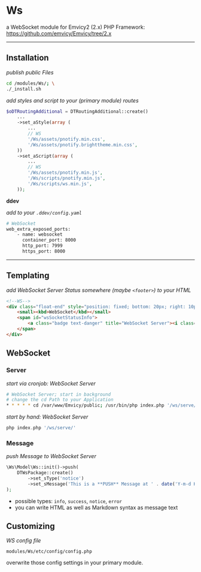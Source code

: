 
# Ws

a WebSocket module for Emvicy2 (2.x) PHP Framework: https://github.com/emvicy/Emvicy/tree/2.x

---

## Installation

_publish public Files_    
~~~bash
cd /modules/Ws/; \
./_install.sh
~~~

_add styles and script to your (primary module) routes_  
~~~php
$oDTRoutingAdditional = DTRoutingAdditional::create()
    ...
    ->set_aStyle(array (
        ...    
        // WS
        '/Ws/assets/pnotify.min.css',         
        '/Ws/assets/pnotify.brighttheme.min.css',     
    ))
    ->set_aScript(array (
        ...
        // WS
        '/Ws/assets/pnotify.min.js',        
        '/Ws/scripts/pnotify.min.js',
        '/Ws/scripts/ws.min.js',
    ));
~~~

**ddev** 

_add to your `.ddev/config.yaml`_  
~~~bash
# WebSocket
web_extra_exposed_ports:
    - name: websocket
      container_port: 8000
      http_port: 7999
      https_port: 8000
~~~

---

## Templating

_add WebSocket Server Status somewhere (maybe `<footer>`) to your HTML_  
~~~html
<!--WS-->
<div class="float-end" style="position: fixed; bottom: 20px; right: 10px; margin: 0 10px !important;">
    <small><kbd>WebSocket</kbd></small>
    <span id="wsSocketStatusInfo">
		<a class="badge text-danger" title="WebSocket Server"><i class="fa fa-exclamation-triangle"></i></a>
	</span>
</div>
~~~

## WebSocket

### Server

_start via cronjob: WebSocket Server_  
~~~bash
# WebSocket Server; start in background
# change the cd Path to your Application
* * * * * cd /var/www/Emvicy/public; /usr/bin/php index.php '/ws/serve/' > /dev/null 2>/dev/null & echo $!
~~~

_start by hand: WebSocket Server_  
~~~php
php index.php '/ws/serve/'
~~~

### Message

_push Message to WebSocket Server_
~~~php
\Ws\Model\Ws::init()->push(
    DTWsPackage::create()
        ->set_sType('notice')
        ->set_sMessage('This is a **PUSH** Message at ' . date('Y-m-d H:i:s'))
);
~~~

- possible types: `info`, `success`, `notice`, `error`
- you can write HTML as well as Markdown syntax as message text


## Customizing

_WS config file_  
~~~
modules/Ws/etc/config/config.php
~~~

overwrite those config settings in your primary module.